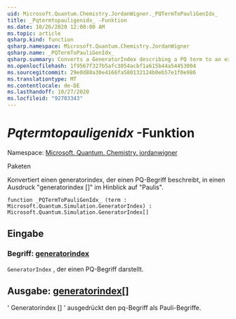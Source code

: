 ```yaml
---
uid: Microsoft.Quantum.Chemistry.JordanWigner._PQTermToPauliGenIdx_
title: _Pqtermtopauligenidx_ -Funktion
ms.date: 10/26/2020 12:00:00 AM
ms.topic: article
qsharp.kind: function
qsharp.namespace: Microsoft.Quantum.Chemistry.JordanWigner
qsharp.name: _PQTermToPauliGenIdx_
qsharp.summary: Converts a GeneratorIndex describing a PQ term to an expression 'GeneratorIndex[]' in terms of Paulis
ms.openlocfilehash: 1f9567f327b5afc3054acbf1a615b44a54453004
ms.sourcegitcommit: 29e0d88a30e4166fa580132124b0eb57e1f0e986
ms.translationtype: MT
ms.contentlocale: de-DE
ms.lasthandoff: 10/27/2020
ms.locfileid: "92703343"
---
```

# <a name="_pqtermtopauligenidx_-function"></a>_Pqtermtopauligenidx_ -Funktion

Namespace: [Microsoft. Quantum. Chemistry. jordanwigner](xref:Microsoft.Quantum.Chemistry.JordanWigner)

Paketen [](https://nuget.org/packages/)


Konvertiert einen generatorindex, der einen PQ-Begriff beschreibt, in einen Ausdruck "generatorindex []" im Hinblick auf "Paulis".

```qsharp
function _PQTermToPauliGenIdx_ (term : Microsoft.Quantum.Simulation.GeneratorIndex) : Microsoft.Quantum.Simulation.GeneratorIndex[]
```


## <a name="input"></a>Eingabe

### <a name="term--generatorindex"></a>Begriff: [generatorindex](xref:Microsoft.Quantum.Simulation.GeneratorIndex)

`GeneratorIndex` , der einen PQ-Begriff darstellt.



## <a name="output--generatorindex"></a>Ausgabe: [generatorindex](xref:Microsoft.Quantum.Simulation.GeneratorIndex)[]

' Generatorindex [] ' ausgedrückt den pq-Begriff als Pauli-Begriffe.